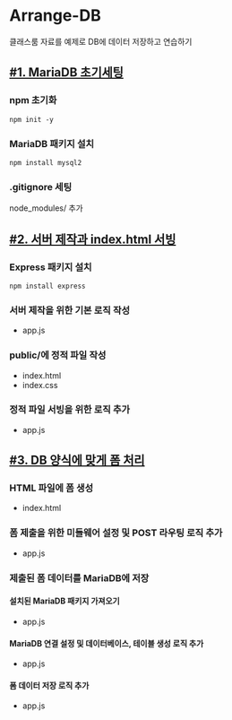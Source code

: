 # Arrange-DB
클래스룸 자료를 예제로 DB에 데이터 저장하고 연습하기

## [#1. MariaDB 초기세팅](https://github.com/dev-honing/Arrange-DB/issues/1)
### npm 초기화
```
npm init -y
```

### MariaDB 패키지 설치
```
npm install mysql2
```

### .gitignore 세팅
node_modules/ 추가

## [#2. 서버 제작과 index.html 서빙](https://github.com/dev-honing/Arrange-DB/issues/2)
### Express 패키지 설치
```
npm install express
```
### 서버 제작을 위한 기본 로직 작성
- app.js
### public/에 정적 파일 작성
- index.html
- index.css
### 정적 파일 서빙을 위한 로직 추가
- app.js

## [#3. DB 양식에 맞게 폼 처리](https://github.com/dev-honing/Arrange-DB/issues/3)
### HTML 파일에 폼 생성
- index.html
### 폼 제출을 위한 미들웨어 설정 및 POST 라우팅 로직 추가
- app.js
### 제출된 폼 데이터를 MariaDB에 저장
#### 설치된 MariaDB 패키지 가져오기
- app.js
#### MariaDB 연결 설정 및 데이터베이스, 테이블 생성 로직 추가
- app.js
#### 폼 데이터 저장 로직 추가
- app.js